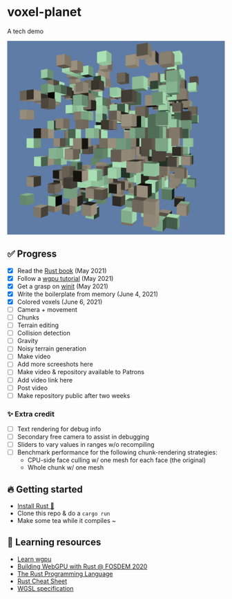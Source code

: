 # voxel-planet

A tech demo

![Latest screenshot](screenshots/latest.png)

## ✅ Progress

- [X] Read the [Rust book](https://doc.rust-lang.org/stable/book/) (May 2021)
- [X] Follow a [wgpu tutorial](https://sotrh.github.io/learn-wgpu/) (May 2021)
- [X] Get a grasp on [winit](https://crates.io/crates/winit) (May 2021)
- [X] Write the boilerplate from memory (June 4, 2021)
- [X] Colored voxels (June 6, 2021)
- [ ] Camera + movement
- [ ] Chunks
- [ ] Terrain editing
- [ ] Collision detection
- [ ] Gravity
- [ ] Noisy terrain generation
- [ ] Make video
- [ ] Add more screeshots here
- [ ] Make video & repository available to Patrons
- [ ] Add video link here
- [ ] Post video
- [ ] Make repository public after two weeks

### ✨ Extra credit

- [ ] Text rendering for debug info
- [ ] Secondary free camera to assist in debugging
- [ ] Sliders to vary values in ranges w/o recompiling
- [ ] Benchmark performance for the following chunk-rendering strategies:
  - CPU-side face culling w/ one mesh for each face (the original)
  - Whole chunk w/ one mesh

## 🔥 Getting started

- [Install Rust 🦀](https://www.rust-lang.org)
- Clone this repo & do a `cargo run`
- Make some tea while it compiles ~

## 🌈 Learning resources

- [Learn wgpu](https://sotrh.github.io/learn-wgpu/)
- [Building WebGPU with Rust @ FOSDEM 2020](https://www.youtube.com/watch?v=vV8mwo65kR8)
- [The Rust Programming Language](https://doc.rust-lang.org/stable/book/)
- [Rust Cheat Sheet](https://cheats.rs/)
- [WGSL specification](https://gpuweb.github.io/gpuweb/wgsl/)